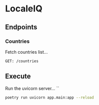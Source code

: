# LocaleIQ

## Endpoints

### Countries

Fetch countries list...

```GET: /countries```

## Execute

Run the uvicorn server...
``
```bash
poetry run uvicorn app.main:app --reload
```
